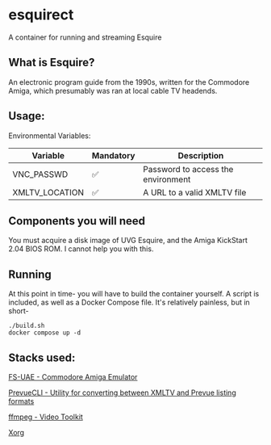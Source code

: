 # esquirect
A container for running and streaming Esquire
## What is Esquire?
An electronic program guide from the 1990s, written for the Commodore Amiga, which presumably was ran at local cable TV headends.
## Usage:
Environmental Variables:


|Variable|Mandatory|Description|
|--------|---------|-----------|
|VNC_PASSWD|✅|Password to access the environment|
|XMLTV_LOCATION|✅|A URL to a valid XMLTV file|

## Components you will need
You must acquire a disk image of UVG Esquire, and the Amiga KickStart 2.04 BIOS ROM. I cannot help you with this.

## Running
At this point in time- you will have to build the container yourself. A script is included, as well as a Docker Compose file. It's relatively painless, but in short-

```
./build.sh
docker compose up -d
```


## Stacks used:
[FS-UAE - Commodore Amiga Emulator](https://github.com/FrodeSolheim/fs-uae)

[PrevueCLI - Utility for converting between XMLTV and Prevue listing formats](https://github.com/AriX/PrevueCLI)

[ffmpeg - Video Toolkit](https://git.ffmpeg.org/gitweb/ffmpeg.git)

[Xorg](www.x.org)

